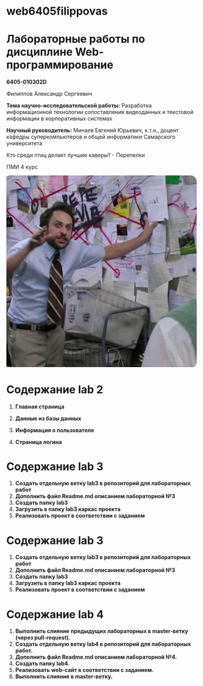 # web6405filippovas
<h1>Лабораторные работы по дисциплине Web-программирование</h1>
<p><strong>6405-010302D</strong></p>
<p>Филиппов Александр Сергеевич</p>
<p><strong>Тема научно-исследовательской работы:</strong> Разработка информационной технологии сопоставления видеоданных и текстовой информации в корпоративных системах</p>
<p><strong>Научный руководитель:</strong> Минаев Евгений Юрьевич, к.т.н., доцент кафедры суперкомпьютеров и общей информатики Самарского университета</p>


Кто среди птиц делает лучшие каверы? - Перепелки

<p>ПМИ 4 курс</p>
<img src="https://github.com/bibikkkka/web6405filippovas/blob/main/pmi-4-course.jpg" alt="ПМИ 4 курс" width="500"/>

# Содержание lab 2

1. **Главная страница**

2. **Данные из базы данных**

3. **Информация о пользователе**

4. **Страница логина**

# Содержание lab 3

1. **Создать отдельную ветку lab3 в репозиторий для лабораторных работ**
2. **Дополнить файл Readme.md описанием лабораторной №3**
3. **Создать папку lab3**
4. **Загрузить в папку lab3 каркас проекта**
5. **Реализовать проект в соответствии с заданием**

# Содержание lab 3

1. **Создать отдельную ветку lab3 в репозиторий для лабораторных работ**
2. **Дополнить файл Readme.md описанием лабораторной №3**
3. **Создать папку lab3**
4. **Загрузить в папку lab3 каркас проекта**
5. **Реализовать проект в соответствии с заданием**

# Содержание lab 4

1. **Выполнить слияние предыдущих лабораторных в master-ветку (через pull-request).**
2. **Создать отдельную ветку lab4 в репозиторий для лабораторных работ.**
3. **Дополнить файл Readme.md описанием лабораторной №4.**
4. **Создать папку lab4.**
5. **Реализовать web-сайт в соответствии с заданием.**
6. **Выполнить слияние в master-ветку.**
